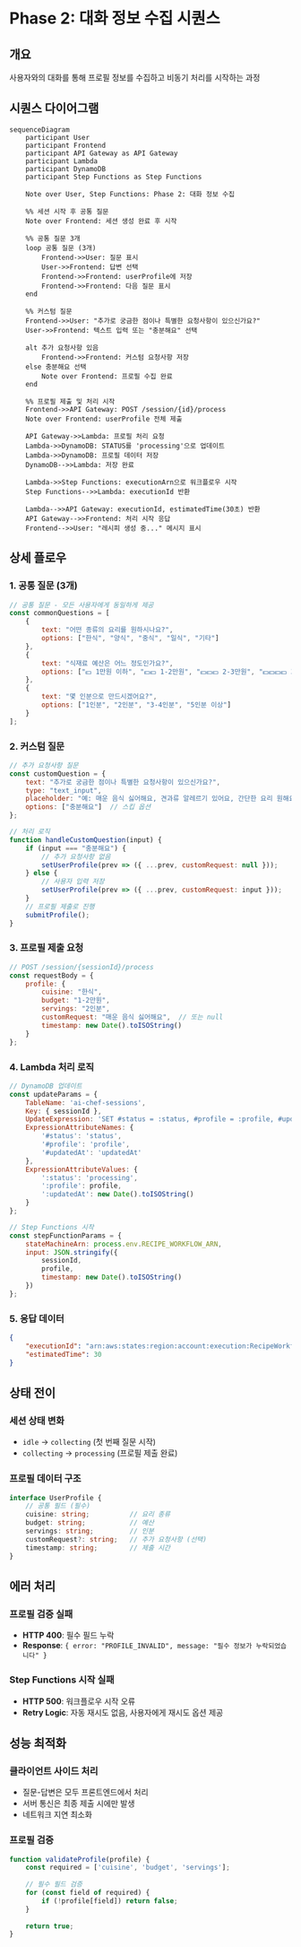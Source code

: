 # Phase 2: 대화 정보 수집 시퀀스

## 개요
사용자와의 대화를 통해 프로필 정보를 수집하고 비동기 처리를 시작하는 과정

## 시퀀스 다이어그램

```mermaid
sequenceDiagram
    participant User
    participant Frontend
    participant API Gateway as API Gateway
    participant Lambda
    participant DynamoDB
    participant Step Functions as Step Functions

    Note over User, Step Functions: Phase 2: 대화 정보 수집

    %% 세션 시작 후 공통 질문
    Note over Frontend: 세션 생성 완료 후 시작
    
    %% 공통 질문 3개
    loop 공통 질문 (3개)
        Frontend->>User: 질문 표시
        User->>Frontend: 답변 선택
        Frontend->>Frontend: userProfile에 저장
        Frontend->>Frontend: 다음 질문 표시
    end
    
    %% 커스텀 질문
    Frontend->>User: "추가로 궁금한 점이나 특별한 요청사항이 있으신가요?"
    User->>Frontend: 텍스트 입력 또는 "충분해요" 선택
    
    alt 추가 요청사항 있음
        Frontend->>Frontend: 커스텀 요청사항 저장
    else 충분해요 선택
        Note over Frontend: 프로필 수집 완료
    end
    
    %% 프로필 제출 및 처리 시작
    Frontend->>API Gateway: POST /session/{id}/process
    Note over Frontend: userProfile 전체 제출
    
    API Gateway->>Lambda: 프로필 처리 요청
    Lambda->>DynamoDB: STATUS를 'processing'으로 업데이트
    Lambda->>DynamoDB: 프로필 데이터 저장
    DynamoDB-->>Lambda: 저장 완료
    
    Lambda->>Step Functions: executionArn으로 워크플로우 시작
    Step Functions-->>Lambda: executionId 반환
    
    Lambda-->>API Gateway: executionId, estimatedTime(30초) 반환
    API Gateway-->>Frontend: 처리 시작 응답
    Frontend-->>User: "레시피 생성 중..." 메시지 표시
```

## 상세 플로우

### 1. 공통 질문 (3개)
```javascript
// 공통 질문 - 모든 사용자에게 동일하게 제공
const commonQuestions = [
    {
        text: "어떤 종류의 요리를 원하시나요?",
        options: ["한식", "양식", "중식", "일식", "기타"]
    },
    {
        text: "식재료 예산은 어느 정도인가요?",
        options: ["💵 1만원 이하", "💵💵 1-2만원", "💵💵💵 2-3만원", "💵💵💵💵 3만원 이상"]
    },
    {
        text: "몇 인분으로 만드시겠어요?",
        options: ["1인분", "2인분", "3-4인분", "5인분 이상"]
    }
];
```

### 2. 커스텀 질문
```javascript
// 추가 요청사항 질문
const customQuestion = {
    text: "추가로 궁금한 점이나 특별한 요청사항이 있으신가요?",
    type: "text_input",
    placeholder: "예: 매운 음식 싫어해요, 견과류 알레르기 있어요, 간단한 요리 원해요...",
    options: ["충분해요"]  // 스킵 옵션
};

// 처리 로직
function handleCustomQuestion(input) {
    if (input === "충분해요") {
        // 추가 요청사항 없음
        setUserProfile(prev => ({ ...prev, customRequest: null }));
    } else {
        // 사용자 입력 저장
        setUserProfile(prev => ({ ...prev, customRequest: input }));
    }
    // 프로필 제출로 진행
    submitProfile();
}
```

### 3. 프로필 제출 요청
```javascript
// POST /session/{sessionId}/process
const requestBody = {
    profile: {
        cuisine: "한식",
        budget: "1-2만원",
        servings: "2인분",
        customRequest: "매운 음식 싫어해요",  // 또는 null
        timestamp: new Date().toISOString()
    }
};
```

### 4. Lambda 처리 로직
```javascript
// DynamoDB 업데이트
const updateParams = {
    TableName: 'ai-chef-sessions',
    Key: { sessionId },
    UpdateExpression: 'SET #status = :status, #profile = :profile, #updatedAt = :updatedAt',
    ExpressionAttributeNames: {
        '#status': 'status',
        '#profile': 'profile',
        '#updatedAt': 'updatedAt'
    },
    ExpressionAttributeValues: {
        ':status': 'processing',
        ':profile': profile,
        ':updatedAt': new Date().toISOString()
    }
};

// Step Functions 시작
const stepFunctionParams = {
    stateMachineArn: process.env.RECIPE_WORKFLOW_ARN,
    input: JSON.stringify({
        sessionId,
        profile,
        timestamp: new Date().toISOString()
    })
};
```

### 5. 응답 데이터
```json
{
    "executionId": "arn:aws:states:region:account:execution:RecipeWorkflow:exec-abc123",
    "estimatedTime": 30
}
```

## 상태 전이

### 세션 상태 변화
- `idle` → `collecting` (첫 번째 질문 시작)
- `collecting` → `processing` (프로필 제출 완료)

### 프로필 데이터 구조
```typescript
interface UserProfile {
    // 공통 필드 (필수)
    cuisine: string;          // 요리 종류
    budget: string;           // 예산
    servings: string;         // 인분
    customRequest?: string;   // 추가 요청사항 (선택)
    timestamp: string;        // 제출 시간
}
```

## 에러 처리

### 프로필 검증 실패
- **HTTP 400**: 필수 필드 누락
- **Response**: `{ error: "PROFILE_INVALID", message: "필수 정보가 누락되었습니다" }`

### Step Functions 시작 실패
- **HTTP 500**: 워크플로우 시작 오류
- **Retry Logic**: 자동 재시도 없음, 사용자에게 재시도 옵션 제공

## 성능 최적화

### 클라이언트 사이드 처리
- 질문-답변은 모두 프론트엔드에서 처리
- 서버 통신은 최종 제출 시에만 발생
- 네트워크 지연 최소화

### 프로필 검증
```javascript
function validateProfile(profile) {
    const required = ['cuisine', 'budget', 'servings'];
    
    // 필수 필드 검증
    for (const field of required) {
        if (!profile[field]) return false;
    }
    
    return true;
}
```

